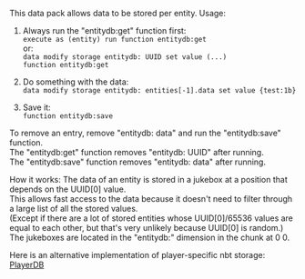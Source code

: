 This data pack allows data to be stored per entity.
Usage:

1. Always run the "entitydb:get" function first:<br/>
    `execute as (entity) run function entitydb:get`<br/>
  or:<br/>
    `data modify storage entitydb: UUID set value (...)`<br/>
    `function entitydb:get`

2. Do something with the data:<br/>
    `data modify storage entitydb: entities[-1].data set value {test:1b}`

3. Save it:<br/>
    `function entitydb:save`

To remove an entry, remove "entitydb: data" and run the "entitydb:save" function.<br/>
The "entitydb:get" function removes "entitydb: UUID" after running.<br/>
The "entitydb:save" function removes "entitydb: data" after running.

How it works: The data of an entity is stored in a jukebox at a position that depends on the UUID[0] value.<br/>
This allows fast access to the data because it doesn't need to filter through a large list of all the stored values.<br/>
(Except if there are a lot of stored entities whose UUID[0]/65536 values are equal to each other, but that's very unlikely because UUID[0] is random.)<br/>
The jukeboxes are located in the "entitydb:" dimension in the chunk at 0 0.

Here is an alternative implementation of player-specific nbt storage: [PlayerDB](https://github.com/RitikShah/MC-PlayerDB)
